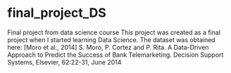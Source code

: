 # final_project_DS
Final project from data science course
This project was created as a final project when I started learning Data Science.
The dataset was obtained here: 
[Moro et al., 2014] S. Moro, P. Cortez and P. Rita. A Data-Driven Approach to Predict the Success of Bank Telemarketing. Decision Support Systems, Elsevier, 62:22-31, June 2014
